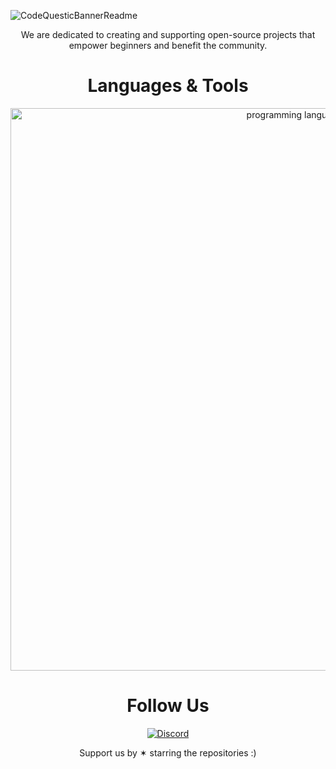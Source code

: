![CodeQuesticBannerReadme](https://github.com/CodeQuestic/.github/assets/83587918/7b0355bb-be31-43d7-abac-b1dd48798229)

<p align="center">We are dedicated to creating and supporting open-source projects that empower beginners and benefit the community.</p>

<h1 align="center">Languages & Tools</h1>
<p align="center">
  <img width="900px" src="https://skillicons.dev/icons?i=c,cpp,py,bash,powershell,androidstudio,flutter,arduino,html,css,js,php,bootstrap,react,vue,redux,materialui,nodejs,express,firebase,mysql,mongodb,linux,docker&theme=dark&perline=12" alt="programming languages" />
</p>

<h1 align="center">Follow Us</h1>
<div align="center">
  
  [![Discord](https://skillicons.dev/icons?i=discord&theme=light)](https://discord.gg/9UzrpAa9)
  
</div>

<p align="center">Support us by ✶ starring the repositories :)</p>
